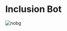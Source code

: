 # Inclusion Bot

![nobg](https://github.com/ysaleh03/inclusion-bot/assets/92117555/ece910c5-3570-48e8-85a4-90ecfd40fb8b)

